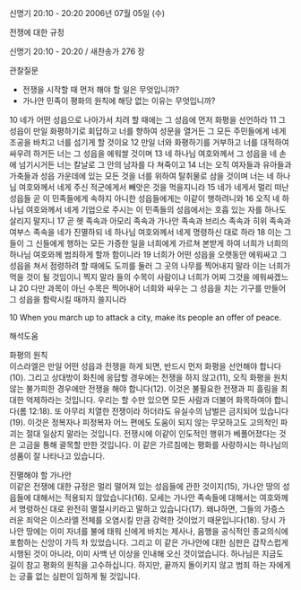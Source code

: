 신명기 20:10 - 20:20 
2006년 07월 05일 (수)

전쟁에 대한 규정



신명기 20:10 - 20:20 / 새찬송가 276 장


관찰질문
- 전쟁을 시작할 때 먼저 해야 할 일은 무엇입니까?
- 가나안 민족이 평화의 원칙에 해당 없는 이유는 무엇입니까?

10 네가 어떤 성읍으로 나아가서 치려 할 때에는 그 성읍에 먼저 화평을 선언하라 11 그 성읍이 만일 화평하기로 회답하고 너를 향하여 성문을 열거든 그 모든 주민들에게 네게 조공을 바치고 너를 섬기게 할 것이요 12 만일 너와 화평하기를 거부하고 너를 대적하여 싸우려 하거든 너는 그 성읍을 에워쌀 것이며 13 네 하나님 여호와께서 그 성읍을 네 손에 넘기시거든 너는 칼날로 그 안의 남자를 다 쳐죽이고 14 너는 오직 여자들과 유아들과 가축들과 성읍 가운데에 있는 모든 것을 너를 위하여 탈취물로 삼을 것이며 너는 네 하나님 여호와께서 네게 주신 적군에게서 빼앗은 것을 먹을지니라 15 네가 네게서 멀리 떠난 성읍들 곧 이 민족들에게 속하지 아니한 성읍들에게는 이같이 행하려니와 16 오직 네 하나님 여호와께서 네게 기업으로 주시는 이 민족들의 성읍에서는 호흡 있는 자를 하나도 살리지 말지니 17 곧 헷 족속과 아모리 족속과 가나안 족속과 브리스 족속과 히위 족속과 여부스 족속을 네가 진멸하되 네 하나님 여호와께서 네게 명령하신 대로 하라 18 이는 그들이 그 신들에게 행하는 모든 가증한 일을 너희에게 가르쳐 본받게 하여 너희가 너희의 하나님 여호와께 범죄하게 할까 함이니라 19 너희가 어떤 성읍을 오랫동안 에워싸고 그 성읍을 쳐서 점령하려 할 때에도 도끼를 둘러 그 곳의 나무를 찍어내지 말라 이는 너희가 먹을 것이 될 것임이니 찍지 말라 들의 수목이 사람이냐 너희가 어찌 그것을 에워싸겠느냐 20 다만 과목이 아닌 수목은 찍어내어 너희와 싸우는 그 성읍을 치는 기구를 만들어 그 성읍을 함락시킬 때까지 쓸지니라 

10   When you march up to attack a city, make its people an offer of peace.

해석도움





화평의 원칙  
이스라엘은 만일 어떤 성읍과 전쟁을 하게 되면, 반드시 먼저 화평을 선언해야 합니다(10). 그리고 상대방이 화친에 응답할 경우에는 전쟁을 하지 않고(11), 오직 화평을 원치 않는 불가피한 경우에만 전쟁을 해야 합니다(12). 이것은 불필요한 전쟁과 피 흘림을 최대한 억제하라는 것입니다. 우리는 할 수만 있으면 모든 사람과 더불어 화목하여야 합니다(롬 12:18). 또 아무리 치열한 전쟁이라 하더라도 유실수의 남벌은 금지되어 있습니다(19). 이것은 정복자나 피정복자 어느 편에도 도움이 되지 않는 무모하고도 고의적인 파괴는 절대 일삼지 말라는 것입니다. 전쟁시에 이같이 인도적인 행위가 베풀어졌다는 것은 고금을 통해 괄목할 만한 것입니다. 이 같은 가르침에는 평화를 사랑하시는 하나님의 성품이 잘 나타나고 있습니다. 

진멸해야 할 가나안  
이같은 전쟁에 대한 규정은 멀리 떨어져 있는 성읍들에 관한 것이지(15), 가나안 땅의 성읍들에 대해서는 적용되지 않았습니다(16). 모세는 가나안 족속들에 대해서는 여호와께서 명령하신 대로 완전히 멸절시키라고 말하고 있습니다(17). 왜냐하면, 그들의 가증스러운 죄악은 이스라엘 전체를 오염시킬 만큼 강력한 것이었기 때문입니다(18). 당시 가나안 땅에는 이미 자녀를 불에 태워 신에게 바치는 제사나, 음행을 공식적인 종교의식에 포함하는 신앙이 가득 차 있었습니다. 그리고 이 같은 가나안에 대한 심판은 갑작스럽게 시행된 것이 아니라, 이미 사백 년 이상을 인내해 오신 것이었습니다. 하나님은 지금도 길이 참고 평화의 원칙을 고수하십니다. 하지만, 끝까지 돌이키지 않고 범죄 하는 자에게는 긍휼 없는 심판이 임하게 될 것입니다.